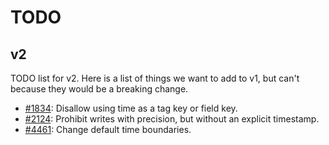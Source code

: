 # TODO

## v2

TODO list for v2. Here is a list of things we want to add to v1, but can't because they would be a breaking change.

- [#1834](https://github.com/EnnioRC/influxdb/issues/1834): Disallow using time as a tag key or field key.
- [#2124](https://github.com/EnnioRC/influxdb/issues/2124): Prohibit writes with precision, but without an explicit timestamp.
- [#4461](https://github.com/EnnioRC/influxdb/issues/4461): Change default time boundaries.
